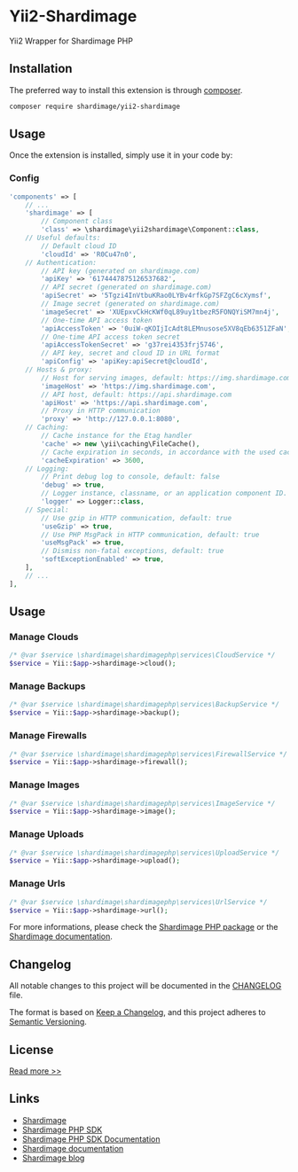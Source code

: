 # Yii2-Shardimage

Yii2 Wrapper for Shardimage PHP

## Installation

The preferred way to install this extension is through [composer](http://getcomposer.org/download/).

```bash
composer require shardimage/yii2-shardimage
```

## Usage

Once the extension is installed, simply use it in your code by:

### Config

```php
'components' => [
    // ...
    'shardimage' => [
        // Component class
        'class' => \shardimage\yii2shardimage\Component::class,
    // Useful defaults:
        // Default cloud ID
        'cloudId' => 'R0Cu47n0',
    // Authentication:
        // API key (generated on shardimage.com)
        'apiKey' => '6174447875126537682',
        // API secret (generated on shardimage.com)
        'apiSecret' => '5Tgzi4InVtbuKRao0LYBv4rfkGp7SFZgC6cXymsf',
        // Image secret (generated on shardimage.com)
        'imageSecret' => 'XUEpxvCkHcKWf0qL89uy1tbezR5FONQYiSM7mn4j',
        // One-time API access token
        'apiAccessToken' => '0uiW-qKOIjIcAdt8LEMnusose5XV8qEb6351ZFaN',
        // One-time API access token secret
        'apiAccessTokenSecret' => 'g37rei4353frj5746',
        // API key, secret and cloud ID in URL format
        'apiConfig' => 'apiKey:apiSecret@cloudId',
    // Hosts & proxy:
        // Host for serving images, default: https://img.shardimage.com
        'imageHost' => 'https://img.shardimage.com',
        // API host, default: https://api.shardimage.com
        'apiHost' => 'https://api.shardimage.com',
        // Proxy in HTTP communication
        'proxy' => 'http://127.0.0.1:8080',
    // Caching:
        // Cache instance for the Etag handler
        'cache' => new \yii\caching\FileCache(),
        // Cache expiration in seconds, in accordance with the used caching mechanism
        'cacheExpiration' => 3600,
    // Logging:
        // Print debug log to console, default: false
        'debug' => true,
        // Logger instance, classname, or an application component ID.
        'logger' => Logger::class,
    // Special:
        // Use gzip in HTTP communication, default: true
        'useGzip' => true,
        // Use PHP MsgPack in HTTP communication, default: true
        'useMsgPack' => true,
        // Dismiss non-fatal exceptions, default: true
        'softExceptionEnabled' => true,
    ],
    // ...
],
```

## Usage

### Manage Clouds

```php
/* @var $service \shardimage\shardimagephp\services\CloudService */
$service = Yii::$app->shardimage->cloud();
```

### Manage Backups

```php
/* @var $service \shardimage\shardimagephp\services\BackupService */
$service = Yii::$app->shardimage->backup();
```

### Manage Firewalls

```php
/* @var $service \shardimage\shardimagephp\services\FirewallService */
$service = Yii::$app->shardimage->firewall();
```

### Manage Images

```php
/* @var $service \shardimage\shardimagephp\services\ImageService */
$service = Yii::$app->shardimage->image();
```

### Manage Uploads

```php
/* @var $service \shardimage\shardimagephp\services\UploadService */
$service = Yii::$app->shardimage->upload();
```

### Manage Urls

```php
/* @var $service \shardimage\shardimagephp\services\UrlService */
$service = Yii::$app->shardimage->url();
```

For more informations, please check the [Shardimage PHP package](https://github.com/shardimage/shardimage-php) or the [Shardimage documentation](https://developers.shardimage.com).

## Changelog

All notable changes to this project will be documented in the [CHANGELOG](CHANGELOG.md) file.

The format is based on [Keep a Changelog](https://keepachangelog.com/en/1.0.0/), and this project adheres to [Semantic Versioning](https://semver.org/spec/v2.0.0.html).

## License

[Read more >>](https://github.com/shardimage/yii2-shardimage/blob/master/LICENCE.md)

## Links

 - [Shardimage](https://shardimage.com)
 - [Shardimage PHP SDK](https://github.com/shardimage/shardimage-php)
 - [Shardimage PHP SDK Documentation](https://developers.shardimage.com/sdk/php/latest)
 - [Shardimage documentation](https://developers.shardimage.com)
 - [Shardimage blog](https://shardimage.com/blog)